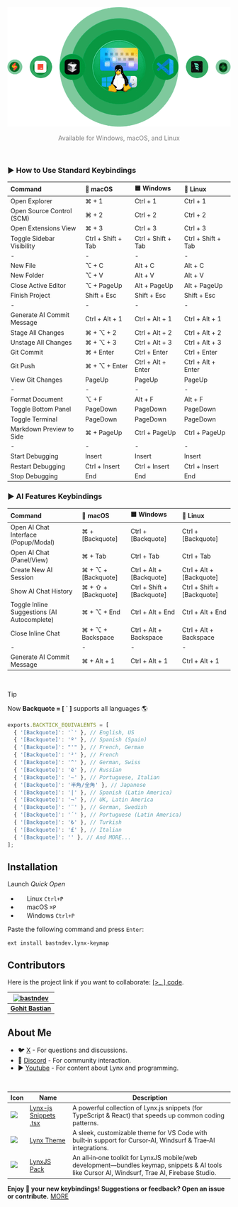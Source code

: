 ![Use Extension](assets/images/technologies.png)

<p align="center"><span style="color:gray;">Available for Windows, macOS, and Linux</span></p>
</br>

### ► How to Use Standard Keybindings

| Command                    | 🍎 macOS           | 🟦 Windows         | 🐧 Linux           |
| :------------------------- | :----------------- | :----------------- | :----------------- |
| Open Explorer              | ⌘ + 1              | Ctrl + 1           | Ctrl + 1           |
| Open Source Control (SCM)  | ⌘ + 2              | Ctrl + 2           | Ctrl + 2           |
| Open Extensions View       | ⌘ + 3              | Ctrl + 3           | Ctrl + 3           |
| Toggle Sidebar Visibility  | Ctrl + Shift + Tab | Ctrl + Shift + Tab | Ctrl + Shift + Tab |
| -                          | -                  | -                  | -                  |
| New File                   | ⌥ + C              | Alt + C            | Alt + C            |
| New Folder                 | ⌥ + V              | Alt + V            | Alt + V            |
| Close Active Editor        | ⌥ + PageUp         | Alt + PageUp       | Alt + PageUp       |
| Finish Project             | Shift + Esc        | Shift + Esc        | Shift + Esc        |
| -                          | -                  | -                  | -                  |
| Generate AI Commit Message | Ctrl + Alt + 1     | Ctrl + Alt + 1     | Ctrl + Alt + 1     |
| Stage All Changes          | ⌘ + ⌥ + 2          | Ctrl + Alt + 2     | Ctrl + Alt + 2     |
| Unstage All Changes        | ⌘ + ⌥ + 3          | Ctrl + Alt + 3     | Ctrl + Alt + 3     |
| Git Commit                 | ⌘ + Enter          | Ctrl + Enter       | Ctrl + Enter       |
| Git Push                   | ⌘ + ⌥ + Enter      | Ctrl + Alt + Enter | Ctrl + Alt + Enter |
| View Git Changes           | PageUp             | PageUp             | PageUp             |
| -                          | -                  | -                  | -                  |
| Format Document            | ⌥ + F              | Alt + F            | Alt + F            |
| Toggle Bottom Panel        | PageDown           | PageDown           | PageDown           |
| Toggle Terminal            | PageDown           | PageDown           | PageDown           |
| Markdown Preview to Side   | ⌘ + PageUp         | Ctrl + PageUp      | Ctrl + PageUp      |
| -                          | -                  | -                  | -                  |
| Start Debugging            | Insert             | Insert             | Insert             |
| Restart Debugging          | Ctrl + Insert      | Ctrl + Insert      | Ctrl + Insert      |
| Stop Debugging             | End                | End                | End                |

### ► AI Features Keybindings

| Command                                     | 🍎 macOS            | 🟦 Windows                 | 🐧 Linux                   |
| :------------------------------------------ | :------------------ | :------------------------- | :------------------------- |
| Open AI Chat Interface (Popup/Modal)        | ⌘ + [Backquote]     | Ctrl + [Backquote]         | Ctrl + [Backquote]         |
| Open AI Chat (Panel/View)                   | ⌘ + Tab             | Ctrl + Tab                 | Ctrl + Tab                 |
| Create New AI Session                       | ⌘ + ⌥ + [Backquote] | Ctrl + Alt + [Backquote]   | Ctrl + Alt + [Backquote]   |
| Show AI Chat History                        | ⌘ + ⇧ + [Backquote] | Ctrl + Shift + [Backquote] | Ctrl + Shift + [Backquote] |
| Toggle Inline Suggestions (AI Autocomplete) | ⌘ + ⌥ + End         | Ctrl + Alt + End           | Ctrl + Alt + End           |
| Close Inline Chat                           | ⌘ + ⌥ + Backspace   | Ctrl + Alt + Backspace     | Ctrl + Alt + Backspace     |
| -                                           | -                   | -                          | -                          |
| Generate AI Commit Message                  | ⌘ + Alt + 1         | Ctrl + Alt + 1             | Ctrl + Alt + 1             |

</br>

> [!TIP]
> Now **Backquote = [ ` ]** supports all languages 🌎
>
> ```ts
> exports.BACKTICK_EQUIVALENTS = [
>   { '[Backquote]': '`' }, // English, US
>   { '[Backquote]': 'º' }, // Spanish (Spain)
>   { '[Backquote]': "'" }, // French, German
>   { '[Backquote]': '²' }, // French
>   { '[Backquote]': '^' }, // German, Swiss
>   { '[Backquote]': 'ё' }, // Russian
>   { '[Backquote]': '~' }, // Portuguese, Italian
>   { '[Backquote]': '半角/全角' }, // Japanese
>   { '[Backquote]': '|' }, // Spanish (Latin America)
>   { '[Backquote]': '¬' }, // UK, Latin America
>   { '[Backquote]': '¨' }, // German, Swedish
>   { '[Backquote]': '´' }, // Portuguese (Latin America)
>   { '[Backquote]': '₺' }, // Turkish
>   { '[Backquote]': '₤' }, // Italian
>   { '[Backquote]': '' }, // And MORE...
> ];
> ```

## Installation

Launch _Quick Open_

- <img src="https://www.kernel.org/theme/images/logos/favicon.png" width=16 height=16/> Linux `Ctrl+P`
- <img src="https://developer.apple.com/favicon.ico" width=16 height=16/> macOS `⌘P`
- <img src="https://www.microsoft.com/favicon.ico" width=16 height=16/> Windows `Ctrl+P`

Paste the following command and press `Enter`:

```
ext install bastndev.lynx-keymap
```

## Contributors

Here is the project link if you want to collaborate: [[>\_ ] code](https://github.com/bastndev/Lynx-keymap).

| [![bastndev](https://github.com/bastndev.png?size=100)](https://github.com/bastndev) |
| :----------------------------------------------------------------------------------: |
|                   **[Gohit Bastian](https://github.com/bastndev)**                   |

## About Me

- 🐦 [X](https://twitter.com/bastndev) - For questions and discussions.
- 💬 [Discord](https://discord.com/invite/bgzvzP6aZH) - For community interaction.
- ▶️ [Youtube](https://www.youtube.com/@bastndev) - For content about Lynx and programming.

</br>

| Icon                                                                                                                                                | Name                                                                                                   | Description                                                                                                                                     |
| --------------------------------------------------------------------------------------------------------------------------------------------------- | ------------------------------------------------------------------------------------------------------ | ----------------------------------------------------------------------------------------------------------------------------------------------- |
| ![](https://bastndev.gallerycdn.vsassets.io/extensions/bastndev/lynx-js-snippets/0.2.0/1745166683713/Microsoft.VisualStudio.Services.Icons.Default) | [Lynx-js Snippets .tsx](https://marketplace.visualstudio.com/items?itemName=bastndev.lynx-js-snippets) | A powerful collection of Lynx.js snippets (for TypeScript & React) that speeds up common coding patterns.                                       |
| ![](https://bastndev.gallerycdn.vsassets.io/extensions/bastndev/lynx-theme/0.1.2/1744898058774/Microsoft.VisualStudio.Services.Icons.Default)       | [Lynx Theme](https://marketplace.visualstudio.com/items?itemName=bastndev.lynx-theme)                  | A sleek, customizable theme for VS Code with built‑in support for Cursor‑AI, Windsurf & Trae‑AI integrations.                                   |
| ![](https://bastndev.gallerycdn.vsassets.io/extensions/bastndev/lynxjs-pack/0.1.8/1745206864969/Microsoft.VisualStudio.Services.Icons.Default)      | [LynxJS Pack](https://marketplace.visualstudio.com/items?itemName=bastndev.lynxjs-pack)                | An all‑in‑one toolkit for LynxJS mobile/web development—bundles keymap, snippets & AI tools like Cursor AI, Windsurf, Trae AI, Firebase Studio. |

**Enjoy 🎉 your new keybindings! Suggestions or feedback? Open an issue or contribute.**
[MORE](https://marketplace.visualstudio.com/publishers/bastndev)
